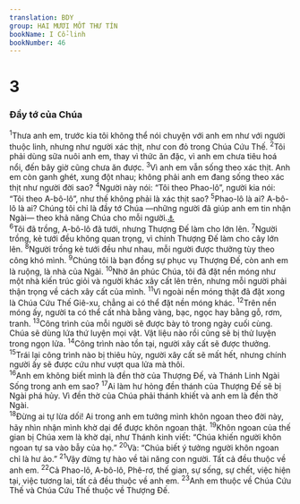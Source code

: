 ```yaml
---
translation: BDY
group: HAI MƯƠI MỐT THƯ TÍN
bookName: I Cổ-linh 
bookNumber: 46
---
```


<div class="title"><h1>3</h1><h3>Đầy tớ của Chúa</h3></div>
<span class="verse 1co_3_1"><sup>1</sup>Thưa anh em, trước kia tôi không thể nói chuyện với anh em như với người thuộc linh, nhưng như người xác thịt, như con đỏ trong Chúa Cứu Thế. </span>
<span class="verse 1co_3_2"><sup>2</sup>Tôi phải dùng sữa nuôi anh em, thay vì thức ăn đặc, vì anh em chưa tiêu hoá nổi, đến bây giờ cũng chưa ăn được. </span>
<span class="verse 1co_3_3"><sup>3</sup>Vì anh em vẫn sống theo xác thịt. Anh em còn ganh ghét, xung đột nhau; không phải anh em đang sống theo xác thịt như người đời sao? </span>
<span class="verse 1co_3_4"><sup>4</sup>Người này nói: “Tôi theo Phao-lô”, người kia nói: “Tôi theo A-bô-lô”, như thế không phải là xác thịt sao? </span>
<span class="verse 1co_3_5"><sup>5</sup>Phao-lô là ai? A-bô-lô là ai? Chúng tôi chỉ là đầy tớ Chúa —những người đã giúp anh em tin nhận Ngài— theo khả năng Chúa cho mỗi người.<a href="#" data-toggle="tooltip" data-placement="bottom" title="Ctd tùy theo sự phân công của Chúa">⚓</a><br/></span>
<span class="verse 1co_3_6"><sup>6</sup>Tôi đã trồng, A-bô-lô đã tưới, nhưng Thượng Đế làm cho lớn lên. </span>
<span class="verse 1co_3_7"><sup>7</sup>Người trồng, kẻ tưới đều không quan trọng, vì chính Thượng Đế làm cho cây lớn lên. </span>
<span class="verse 1co_3_8"><sup>8</sup>Người trồng kẻ tưới đều như nhau, mỗi người được thưởng tùy theo công khó mình. </span>
<span class="verse 1co_3_9"><sup>9</sup>Chúng tôi là bạn đồng sự phục vụ Thượng Đế, còn anh em là ruộng, là nhà của Ngài. </span>
<span class="verse 1co_3_10"><sup>10</sup>Nhờ ân phúc Chúa, tôi đã đặt nền móng như một nhà kiến trúc giỏi và người khác xây cất lên trên, nhưng mỗi người phải thận trọng về cách xây cất của mình. </span>
<span class="verse 1co_3_11"><sup>11</sup>Vì ngoài nền móng thật đã đặt xong là Chúa Cứu Thế Giê-xu, chẳng ai có thể đặt nền móng khác. </span>
<span class="verse 1co_3_12"><sup>12</sup>Trên nền móng ấy, người ta có thể cất nhà bằng vàng, bạc, ngọc hay bằng gỗ, rơm, tranh. </span>
<span class="verse 1co_3_13"><sup>13</sup>Công trình của mỗi người sẽ được bày tỏ trong ngày cuối cùng. Chúa sẽ dùng lứa thứ luyện mọi vật. Vật liệu nào rồi cũng sẽ bị thử luyện trong ngọn lửa. </span>
<span class="verse 1co_3_14"><sup>14</sup>Công trình nào tồn tại, người xây cất sẽ được thưởng.</span>
<span class="verse 1co_3_15"><sup>15</sup>Trái lại công trình nào bị thiêu hủy, người xây cất sẽ mất hết, nhưng chính người ấy sẽ được cứu như vượt qua lửa mà thôi.<br/></span>
<span class="verse 1co_3_16"><sup>16</sup>Anh em không biết mình là đền thờ của Thượng Đế, và Thánh Linh Ngài Sống trong anh em sao? </span>
<span class="verse 1co_3_17"><sup>17</sup>Ai làm hư hỏng đền thánh của Thượng Đế sẽ bị Ngài phá hủy. Vì đền thờ của Chúa phải thánh khiết và anh em là đền thờ Ngài.<br/></span>
<span class="verse 1co_3_18"><sup>18</sup>Đừng ai tự lừa dối! Ai trong anh em tưởng mình khôn ngoan theo đời này, hãy nhìn nhận mình khờ dại để được khôn ngoan thật. </span>
<span class="verse 1co_3_19"><sup>19</sup>Khôn ngoan của thế gian bị Chúa xem là khờ dại, như Thánh kinh viết: “Chúa khiến người khôn ngoan tự sa vào bẫy của họ.” </span>
<span class="verse 1co_3_20"><sup>20</sup>Và: “Chúa biết ý tưởng người khôn ngoan chỉ là hư ảo.” </span>
<span class="verse 1co_3_21"><sup>21</sup>Vậy đừng tự hào về tài năng con người. Tất cả đều thuộc về anh em. </span>
<span class="verse 1co_3_22"><sup>22</sup>Cả Phao-lô, A-bô-lô, Phê-rơ, thế gian, sự sống, sự chết, việc hiện tại, việc tương lai, tất cả đều thuộc về anh em.</span>
<span class="verse 1co_3_23"><sup>23</sup>Anh em thuộc về Chúa Cứu Thế và Chúa Cứu Thế thuộc về Thượng Đế.</span>
